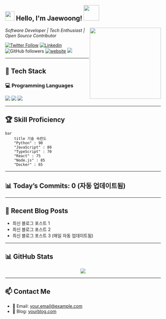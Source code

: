 <h2><img src="https://emojis.slackmojis.com/emojis/images/1531849430/4246/blob-sunglasses.gif?1531849430" width="30"/> Hello, I'm Jaewoong! <img src="https://media.giphy.com/media/12oufCB0MyZ1Go/giphy.gif" width="50"></h2>



<img align='right' src="https://media.giphy.com/media/M9gbBd9nbDrOTu1Mqx/giphy.gif" width="230">

<p><em>Software Developer | Tech Enthusiast | Open Source Contributor</em></p>

[![Twitter Follow](https://img.shields.io/twitter/follow/YOUR_TWITTER_HANDLE?label=Follow)](https://twitter.com/YOUR_TWITTER_HANDLE)
[![Linkedin](https://img.shields.io/badge/-LinkedIn-blue?style=flat-square&logo=Linkedin&logoColor=white&link=https://www.linkedin.com/in/YOUR_LINKEDIN/)](https://www.linkedin.com/in/YOUR_LINKEDIN/)
![GitHub followers](https://img.shields.io/github/followers/YOUR_GITHUB_USERNAME?label=Follow&style=social)
[![website](https://img.shields.io/badge/Website-46a2f1.svg?&style=flat-square&logo=Google-Chrome&logoColor=white&link=https://yourwebsite.com/)](https://yourwebsite.com/)
![](https://visitor-badge.glitch.me/badge?page_id=YOUR_GITHUB_USERNAME.YOUR_GITHUB_USERNAME)

---

## 🚀 Tech Stack

### 💻 Programming Languages
<p>
  <img src="https://img.shields.io/badge/Python-3776AB?style=flat-square&logo=python&logoColor=white"/>
  <img src="https://img.shields.io/badge/JavaScript-F7DF1E?style=flat-square&logo=javascript&logoColor=black"/>
  <img src="https://img.shields.io/badge/TypeScript-3178C6?style=flat-square&logo=typescript&logoColor=white"/>
</p>

---

## 🏆 Skill Proficiency

```mermaid
bar
    title 기술 숙련도
    "Python" : 90
    "JavaScript" : 80
    "TypeScript" : 70
    "React" : 75
    "Node.js" : 85
    "Docker" : 65
```

---

## 📊 Today’s Commits: 0 (자동 업데이트됨)


---

## 📝 Recent Blog Posts
- 최신 블로그 포스트 1
- 최신 블로그 포스트 2
- 최신 블로그 포스트 3
(매일 자동 업데이트됨)

---

## 📊 GitHub Stats
<p align="center">
  <img src="https://github-readme-stats.vercel.app/api?username=Jaewoong-Hwang&show_icons=true&theme=tokyonight"/>
</p>

---

## 📫 Contact Me
- 📧 Email: your.email@example.com
- 🔗 Blog: [yourblog.com](https://yourblog.com)

